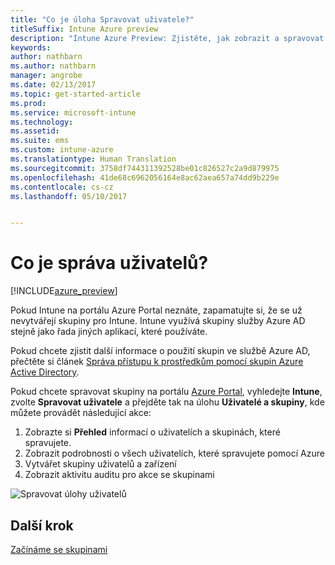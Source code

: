 ```yaml
---
title: "Co je úloha Spravovat uživatele?"
titleSuffix: Intune Azure preview
description: "Intune Azure Preview: Zjistěte, jak zobrazit a spravovat uživatele pomocí služeb Microsoft Intune a Azure."
keywords: 
author: nathbarn
ms.author: nathbarn
manager: angrobe
ms.date: 02/13/2017
ms.topic: get-started-article
ms.prod: 
ms.service: microsoft-intune
ms.technology: 
ms.assetid: 
ms.suite: ems
ms.custom: intune-azure
ms.translationtype: Human Translation
ms.sourcegitcommit: 3758df744311392528be01c826527c2a9d879975
ms.openlocfilehash: 41de68c6962056164e8ac62aea657a74dd9b229e
ms.contentlocale: cs-cz
ms.lasthandoff: 05/10/2017


---
```


# <a name="what-is-user-management"></a>Co je správa uživatelů?


[!INCLUDE[azure_preview](../includes/azure_preview.md)]

Pokud Intune na portálu Azure Portal neznáte, zapamatujte si, že se už nevytvářejí skupiny pro Intune. Intune využívá skupiny služby Azure AD stejně jako řada jiných aplikací, které používáte.

Pokud chcete zjistit další informace o použití skupin ve službě Azure AD, přečtěte si článek [Správa přístupu k prostředkům pomocí skupin Azure Active Directory](https://docs.microsoft.com/azure/active-directory/active-directory-manage-groups).

Pokud chcete spravovat skupiny na portálu [Azure Portal](https://portal.azure.com), vyhledejte **Intune**, zvolte **Spravovat uživatele** a přejděte tak na úlohu **Uživatelé a skupiny**, kde můžete provádět následující akce:

1. Zobrazte si **Přehled** informací o uživatelích a skupinách, které spravujete.
2. Zobrazit podrobnosti o všech uživatelích, které spravujete pomocí Azure
3. Vytvářet skupiny uživatelů a zařízení
4. Zobrazit aktivitu auditu pro akce se skupinami

![Spravovat úlohy uživatelů](./media/manage-users.png)


## <a name="next-step"></a>Další krok

[Začínáme se skupinami](../manage-users/get-started-with-groups.md)


